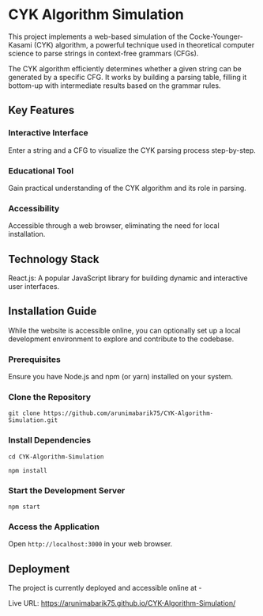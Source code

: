 # CYK Algorithm Simulation

This project implements a web-based simulation of the Cocke-Younger-Kasami (CYK) algorithm, a powerful technique used in theoretical computer science to parse strings in context-free grammars (CFGs).

The CYK algorithm efficiently determines whether a given string can be generated by a specific CFG. It works by building a parsing table, filling it bottom-up with intermediate results based on the grammar rules.

## Key Features

### Interactive Interface

Enter a string and a CFG to visualize the CYK parsing process step-by-step.

### Educational Tool

Gain practical understanding of the CYK algorithm and its role in parsing.

### Accessibility

Accessible through a web browser, eliminating the need for local installation.

## Technology Stack

React.js: A popular JavaScript library for building dynamic and interactive user interfaces.

## Installation Guide

While the website is accessible online, you can optionally set up a local development environment to explore and contribute to the codebase.

### Prerequisites

Ensure you have Node.js and npm (or yarn) installed on your system.

### Clone the Repository

`git clone https://github.com/arunimabarik75/CYK-Algorithm-Simulation.git`

### Install Dependencies

`cd CYK-Algorithm-Simulation`

`npm install`

### Start the Development Server

`npm start`

### Access the Application

Open `http://localhost:3000` in your web browser.

## Deployment

The project is currently deployed and accessible online at -

Live URL: https://arunimabarik75.github.io/CYK-Algorithm-Simulation/
